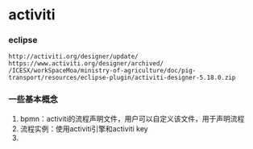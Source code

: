 activiti
=========

### eclipse

``` 
http://activiti.org/designer/update/
https://www.activiti.org/designer/archived/
/ICESX/workSpaceMoa/ministry-of-agriculture/doc/pig-transport/resources/eclipse-plugin/activiti-designer-5.18.0.zip
```

### 一些基本概念

1. bpmn：activiti的流程声明文件，用户可以自定义该文件，用于声明流程
2. 流程实例：使用activiti引擎和activiti key 
3. 